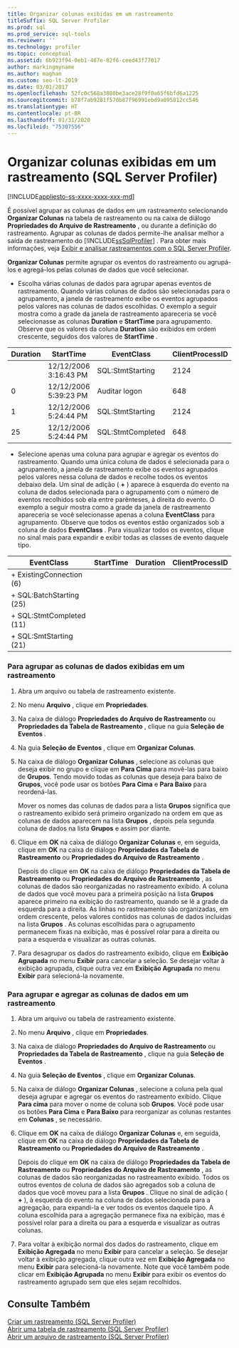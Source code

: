 ```yaml
---
title: Organizar colunas exibidas em um rastreamento
titleSuffix: SQL Server Profiler
ms.prod: sql
ms.prod_service: sql-tools
ms.reviewer: ''
ms.technology: profiler
ms.topic: conceptual
ms.assetid: 6b923f94-0eb1-467e-82f6-ceed43f77017
author: markingmyname
ms.author: maghan
ms.custom: seo-lt-2019
ms.date: 03/01/2017
ms.openlocfilehash: 52fc0c568a3880be3ace28f9f0a65f6bfd6a1225
ms.sourcegitcommit: b78f7ab9281f570b87f96991ebd9a095812cc546
ms.translationtype: HT
ms.contentlocale: pt-BR
ms.lasthandoff: 01/31/2020
ms.locfileid: "75307556"
---
```

# <a name="organize-columns-displayed-in-a-trace-sql-server-profiler"></a>Organizar colunas exibidas em um rastreamento (SQL Server Profiler)

[!INCLUDE[appliesto-ss-xxxx-xxxx-xxx-md](../../includes/appliesto-ss-xxxx-xxxx-xxx-md.md)]

É possível agrupar as colunas de dados em um rastreamento selecionando **Organizar Colunas** na tabela de rastreamento ou na caixa de diálogo **Propriedades do Arquivo de Rastreamento** , ou durante a definição do rastreamento. Agrupar as colunas de dados permite-lhe analisar melhor a saída de rastreamento do [!INCLUDE[ssSqlProfiler](../../includes/sssqlprofiler-md.md)] . Para obter mais informações, veja [Exibir e analisar rastreamentos com o SQL Server Profiler](../../tools/sql-server-profiler/view-and-analyze-traces-with-sql-server-profiler.md).  
  
 **Organizar Colunas** permite agrupar os eventos do rastreamento ou agrupá-los e agregá-los pelas colunas de dados que você selecionar.  
  
-   Escolha várias colunas de dados para agrupar apenas eventos de rastreamento. Quando várias colunas de dados são selecionadas para o agrupamento, a janela de rastreamento exibe os eventos agrupados pelos valores nas colunas de dados escolhidas. O exemplo a seguir mostra como a grade da janela de rastreamento apareceria se você selecionasse as colunas **Duration** e **StartTime** para agrupamento. Observe que os valores da coluna **Duration** são exibidos em ordem crescente, seguidos dos valores de **StartTime** .  
  
|Duration|StartTime|EventClass|ClientProcessID|  
|--------------|---------------|----------------|---------------------|  
||12/12/2006 3:16:43 PM|SQL:StmtStarting|2124|  
|0|12/12/2006 5:39:23 PM|Auditar logon|648|  
|1|12/12/2006 5:24:44 PM|SQL:StmtStarting|2124|  
|25|12/12/2006 5:24:44 PM|SQL:StmtCompleted|648|  
  
-   Selecione apenas uma coluna para agrupar e agregar os eventos do rastreamento. Quando uma única coluna de dados é selecionada para o agrupamento, a janela de rastreamento exibe os eventos agrupados pelos valores nessa coluna de dados e recolhe todos os eventos debaixo dela. Um sinal de adição ( **+** ) aparece à esquerda do evento na coluna de dados selecionada para o agrupamento com o número de eventos recolhidos sob ela entre parênteses, à direita do evento. O exemplo a seguir mostra como a grade da janela de rastreamento apareceria se você selecionasse apenas a coluna **EventClass** para agrupamento. Observe que todos os eventos estão organizados sob a coluna de dados **EventClass** . Para visualizar todos os eventos, clique no sinal mais para expandir e exibir todas as classes de evento daquele tipo.  
  
|EventClass|StartTime|Duration|ClientProcessID|  
|----------------|---------------|--------------|---------------------|  
|+ ExistingConnection (6)||||  
|+ SQL:BatchStarting (25)||||  
|+ SQL:StmtCompleted (11)||||  
|+ SQL:SmtStarting (21)||||  
  
### <a name="to-group-data-columns-displayed-in-a-trace"></a>Para agrupar as colunas de dados exibidas em um rastreamento  
  
1.  Abra um arquivo ou tabela de rastreamento existente.  
  
2.  No menu **Arquivo** , clique em **Propriedades**.  
  
3.  Na caixa de diálogo **Propriedades do Arquivo de Rastreamento** ou **Propriedades da Tabela de Rastreamento** , clique na guia **Seleção de Eventos** .  
  
4.  Na guia **Seleção de Eventos** , clique em **Organizar Colunas**.  
  
5.  Na caixa de diálogo **Organizar Colunas** , selecione as colunas que deseja exibir no grupo e clique em **Para Cima** para movê-las para baixo de **Grupos**. Tendo movido todas as colunas que deseja para baixo de **Grupos**, você pode usar os botões **Para Cima** e **Para Baixo** para reordená-las.  
  
     Mover os nomes das colunas de dados para a lista **Grupos** significa que o rastreamento exibido será primeiro organizado na ordem em que as colunas de dados aparecem na lista **Grupos** , depois pela segunda coluna de dados na lista **Grupos** e assim por diante.  
  
6.  Clique em **OK** na caixa de diálogo **Organizar Colunas** e, em seguida, clique em **OK** na caixa de diálogo **Propriedades da Tabela de Rastreamento** ou **Propriedades do Arquivo de Rastreamento** .  
  
     Depois do clique em **OK** na caixa de diálogo **Propriedades da Tabela de Rastreamento** ou **Propriedades do Arquivo de Rastreamento** , as colunas de dados são reorganizadas no rastreamento exibido. A coluna de dados que você moveu para a primeira posição na lista **Grupos** aparece primeiro na exibição do rastreamento, quando se lê a grade da esquerda para a direita. As linhas no rastreamento são organizadas, em ordem crescente, pelos valores contidos nas colunas de dados incluídas na lista **Grupos** . As colunas escolhidas para o agrupamento permanecem fixas na exibição, mas é possível rolar para a direita ou para a esquerda e visualizar as outras colunas.  
  
7.  Para desagrupar os dados do rastreamento exibido, clique em **Exibição Agrupada** no menu **Exibir** para cancelar a seleção. Se desejar voltar à exibição agrupada, clique outra vez em **Exibição Agrupada** no menu **Exibir** para selecioná-la novamente.  
  
### <a name="to-group-and-aggregate-data-columns-in-a-trace"></a>Para agrupar e agregar as colunas de dados em um rastreamento  
  
1.  Abra um arquivo ou tabela de rastreamento existente.  
  
2.  No menu **Arquivo** , clique em **Propriedades**.  
  
3.  Na caixa de diálogo **Propriedades do Arquivo de Rastreamento** ou **Propriedades da Tabela de Rastreamento** , clique na guia **Seleção de Eventos** .  
  
4.  Na guia **Seleção de Eventos** , clique em **Organizar Colunas**.  
  
5.  Na caixa de diálogo **Organizar Colunas** , selecione a coluna pela qual deseja agrupar e agregar os eventos do rastreamento exibido. Clique **Para cima** para mover o nome de coluna sob **Grupos**. Você pode usar os botões **Para Cima** e **Para Baixo** para reorganizar as colunas restantes em **Colunas** , se necessário.  
  
6.  Clique em **OK** na caixa de diálogo **Organizar Colunas** e, em seguida, clique em **OK** na caixa de diálogo **Propriedades da Tabela de Rastreamento** ou **Propriedades do Arquivo de Rastreamento** .  
  
     Depois do clique em **OK** na caixa de diálogo **Propriedades da Tabela de Rastreamento** ou **Propriedades do Arquivo de Rastreamento** , as colunas de dados são reorganizadas no rastreamento exibido. Todos os outros eventos de coluna de dados são agregados sob a coluna de dados que você moveu para a lista **Grupos** . Clique no sinal de adição ( **+** ), à esquerda do evento na coluna de dados selecionada para a agregação, para expandi-la e ver todos os eventos daquele tipo. A coluna escolhida para a agregação permanece fixa na exibição, mas é possível rolar para a direita ou para a esquerda e visualizar as outras colunas.  
  
7.  Para voltar à exibição normal dos dados do rastreamento, clique em **Exibição Agregada** no menu **Exibir** para cancelar a seleção. Se desejar voltar à exibição agregada, clique outra vez em **Exibição Agregada** no menu **Exibir** para selecioná-la novamente. Note que você também pode clicar em **Exibição Agrupada** no menu **Exibir** para exibir os eventos do rastreamento agrupado sem que eles sejam recolhidos.  
  
## <a name="see-also"></a>Consulte Também  
 [Criar um rastreamento &#40;SQL Server Profiler&#41;](../../tools/sql-server-profiler/create-a-trace-sql-server-profiler.md)   
 [Abrir uma tabela de rastreamento &#40;SQL Server Profiler&#41;](../../tools/sql-server-profiler/open-a-trace-table-sql-server-profiler.md)   
 [Abrir um arquivo de rastreamento &#40;SQL Server Profiler&#41;](../../tools/sql-server-profiler/open-a-trace-file-sql-server-profiler.md)  
  
  

